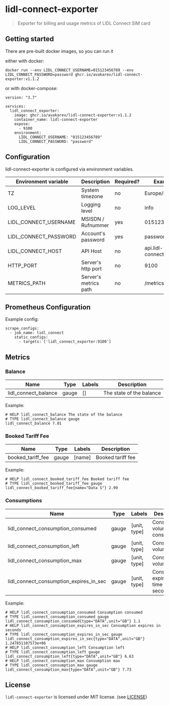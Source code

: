 # lidl-connect-exporter

> Exporter for billing and usage metrics of LIDL Connect SIM card

## Getting started

There are pre-built docker images, so you can run it

either with docker:

```
docker run --env LIDL_CONNECT_USERNAME=015123456789 --env LIDL_CONNECT_PASSWORD=password ghcr.io/avakarev/lidl-connect-exporter:v1.1.2
```

or with docker-compose:

```
version: "3.7"

services:
  lidl_connect_exporter:
    image: ghcr.io/avakarev/lidl-connect-exporter:v1.1.2
    container_name: lidl-connect-exporter
    expose:
      - 9100
    environment:
      LIDL_CONNECT_USERNAME: "015123456789"
      LIDL_CONNECT_PASSWORD: "password"
```

## Configuration

lidl-connect-exporter is configured via environment variables.

| Environment variable       | Description                | Required? | Example                    |
| -------------------------- | -------------------------- | --------- | -------------------------- |
| TZ                         | System timezone            | no        | Europe/Berlin              |
| LOG_LEVEL                  | Logging level              | no        | info                       |
| LIDL_CONNECT_USERNAME      | MSISDN / Rufnummer         | yes       | 015123456789               |
| LIDL_CONNECT_PASSWORD      | Account's password         | yes       | password                   |
| LIDL_CONNECT_HOST          | API Host                   | no        | api.lidl-connect.de        |
| HTTP_PORT                  | Server's http port         | no        | 9100                       |
| METRICS_PATH               | Server's metrics path      | no        | /metrics                   |

## Prometheus Configuration

Example config:

```
scrape_configs:
  - job_name: lidl_connect
    static_configs:
      - targets: ['lidl_connect_exporter:9100']
```

## Metrics

### Balance

| Name                              | Type             | Labels         | Description                 |
| --------------------------------- | ---------------- | -------------- | --------------------------- |
| lidl_connect_balance              | gauge            | []             | The state of the balance    |

Example:

```
# HELP lidl_connect_balance The state of the balance
# TYPE lidl_connect_balance gauge
lidl_connect_balance 7.01
```

### Booked Tariff Fee

| Name                              | Type             | Labels         | Description                 |
| --------------------------------- | ---------------- | -------------- | --------------------------- |
| booked_tariff_fee                 | gauge            | [name]         | Booked tariff fee           |

Example:

```
# HELP lidl_connect_booked_tariff_fee Booked tariff fee
# TYPE lidl_connect_booked_tariff_fee gauge
lidl_connect_booked_tariff_fee{name="Data S"} 2.99
```

### Consumptions

| Name                                    | Type             | Labels         | Description                            |
| --------------------------------------- | ---------------- | -------------- | -------------------------------------- |
| lidl_connect_consumption_consumed       | gauge            | [unit, type]   | Consumption volume consumed            |
| lidl_connect_consumption_left           | gauge            | [unit, type]   | Consumption volume left                |
| lidl_connect_consumption_max            | gauge            | [unit, type]   | Consumption volume max                 |
| lidl_connect_consumption_expires_in_sec | gauge            | [unit, type]   | Consumption expiration time in seconds |

Example:

```
# HELP lidl_connect_consumption_consumed Consumption consumed
# TYPE lidl_connect_consumption_consumed gauge
lidl_connect_consumption_consumed{type="DATA",unit="GB"} 1.1
# HELP lidl_connect_consumption_expires_in_sec Consumption expires in seconds
# TYPE lidl_connect_consumption_expires_in_sec gauge
lidl_connect_consumption_expires_in_sec{type="DATA",unit="GB"} 1.247851107573e+06
# HELP lidl_connect_consumption_left Consumption left
# TYPE lidl_connect_consumption_left gauge
lidl_connect_consumption_left{type="DATA",unit="GB"} 6.63
# HELP lidl_connect_consumption_max Consumption max
# TYPE lidl_connect_consumption_max gauge
lidl_connect_consumption_max{type="DATA",unit="GB"} 7.73
```


## License

`lidl-connect-exporter` is licensed under MIT license. (see [LICENSE](./LICENSE))
